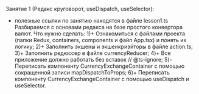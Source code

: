 Занятие 1 (Редакс круговорот, useDispatch, useSelector):
* полезные ссылки по занятию находятся в файле lesson1.ts 
Разбираемся с основами редакса на базе простого конвертора валют.
Что нужно сделать:
1)+ Ознакомиться с файлами проекта (папки Redux, containers, components и файл App.tsx) 
и понять их логику;
2)+ Заполнить экшены и экшенкриэйторы в файле action.ts;
3)+ Заполнить редюссер в файле currencyReducer;
4)+ Все приложение должно работать без вставок // @ts-ignore;
5)- Переписать компоненту CurrencyExchangeContainer c помощью сокращенной записи mapDispatchToProps;
6)+ Переписать компоненту CurrencyExchangeContainer с помощью useDispatch и useSelector.